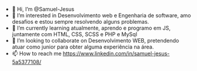 - 👋 Hi, I’m @Samuel-Jesus
- 👀 I’m interested in Desenvolvimento web e Engenharia de software, amo desafios e estou sempre resolvendo alguns problemas.
- 🌱 I’m currently learning atualmente, aprendo e programo em JS, juntamente com HTML, CSS, SCSS e PHP e MySql
- 💞️ I’m looking to collaborate on Desenvolvimento WEB, pretendendo atuar como junior para obter alguma experiência na área.
- 📫 How to reach me https://www.linkedin.com/in/samuel-jesus-5a5377108/ 

<!---
Samuel-Jesus/Samuel-Jesus is a ✨ special ✨ repository because its `README.md` (this file) appears on your GitHub profile.
You can click the Preview link to take a look at your changes.
--->
